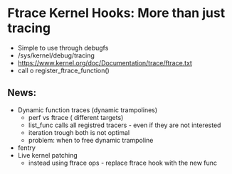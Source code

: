 # Ftrace Kernel Hooks: More than just tracing

* Simple to use through debugfs
* /sys/kernel/debug/tracing
* https://www.kernel.org/doc/Documentation/trace/ftrace.txt
* call o register_ftrace_function()

## News:

* Dynamic function traces (dynamic trampolines)
  * perf vs ftrace ( different targets)
  * list_func calls all registred tracers - even if they are not interested
  * iteration trough both is not optimal
  * problem: when to free dynamic trampoline
* fentry
* Live kernel patching
  * instead using ftrace ops - replace ftrace hook with the new func

